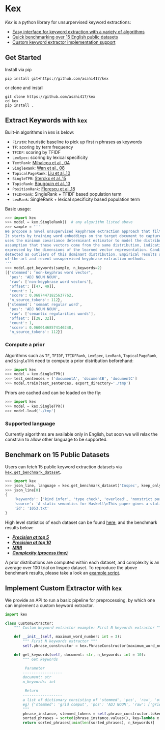 # Kex
*Kex* is a python library for unsurpervised keyword extractions: 
- [Easy interface for keyword extraction with a variety of algorithms](#extract-keywords-with-kex)
- [Quick benchmarking over 15 English public datasets](#benchmark-on-15-public-datasets)
- [Custom keyword extractor implementation support](#implement-custom-extractor-with-kex)

## Get Started
Install via pip
```shell script
pip install git+https://github.com/asahi417/kex
```

or clone and install

```shell script
git clone https://github.com/asahi417/kex
cd kex
pip install .
```

## Extract Keywords with `kex`
Built-in algorithms in *kex* is below:
- `FirstN`: heuristic baseline to pick up first n phrases as keywords 
- `TF`: scoring by term frequency
- `TFIDF`: scoring by TFIDF
- `LexSpec`: scoring by lexical specificity
- `TextRank`: [Mihalcea et al., 04](https://web.eecs.umich.edu/~mihalcea/papers/mihalcea.emnlp04.pdf)
- `SingleRank`: [Wan et al., 08](https://aclanthology.info/pdf/C/C08/C08-1122.pdf)
- `TopicalPageRank`: [Liu et al.,10](http://nlp.csai.tsinghua.edu.cn/~lzy/publications/emnlp2010.pdf)
- `SingleTPR`: [Sterckx et al.,15](https://core.ac.uk/download/pdf/55828317.pdf)
- `TopicRank`: [Bougouin et al.,13](http://www.aclweb.org/anthology/I13-1062)
- `PositionRank`: [Florescu et al.,18](http://people.cs.ksu.edu/~ccaragea/papers/acl17.pdf)
- `TFIDFRank`: SingleRank + TFIDF based population term
- `LexRank`: SingleRank + lexical specificity based population term

Basic usage:

```python
>>> import kex
>>> model = kex.SingleRank()  # any algorithm listed above
>>> sample = '''
We propose a novel unsupervised keyphrase extraction approach that filters candidate keywords using outlier detection.
It starts by training word embeddings on the target document to capture semantic regularities among the words. It then
uses the minimum covariance determinant estimator to model the distribution of non-keyphrase word vectors, under the
assumption that these vectors come from the same distribution, indicative of their irrelevance to the semantics
expressed by the dimensions of the learned vector representation. Candidate keyphrases only consist of words that are
detected as outliers of this dominant distribution. Empirical results show that our approach outperforms state
of-the-art and recent unsupervised keyphrase extraction methods.
'''
>>> model.get_keywords(sample, n_keywords=2)
[{'stemmed': 'non-keyphras word vector',
  'pos': 'ADJ NOUN NOUN',
  'raw': ['non-keyphrase word vectors'],
  'offset': [[47, 49]],
  'count': 1,
  'score': 0.06874471825637762,
  'n_source_tokens': 112},
 {'stemmed': 'semant regular word',
  'pos': 'ADJ NOUN NOUN',
  'raw': ['semantic regularities words'],
  'offset': [[28, 32]],
  'count': 1,
  'score': 0.06001468574146248,
  'n_source_tokens': 112}]
```

### Compute a prior
Algorithms such as `TF`, `TFIDF`, `TFIDFRank`, `LexSpec`, `LexRank`, `TopicalPageRank`, and `SingleTPR` need to compute
a prior distribution beforehand:  

```python
>>> import kex
>>> model = kex.SingleTPR()
>>> test_sentences = ['documentA', 'documentB', 'documentC']
>>> model.train(test_sentences, export_directory='./tmp')
``` 

Priors are cached and can be loaded on the fly:
```python
>>> import kex
>>> model = kex.SingleTPR()
>>> model.load('./tmp')
```

### Supported language
Currently algorithms are available only in English, but soon we will relax the constrain to allow other language to be supported.

## Benchmark on 15 Public Datasets
Users can fetch 15 public keyword extraction datasets via [`kex.get_benchmark_dataset`](./kex/_get_dataset.py#L41).

```python
>>> import kex
>>> json_line, language = kex.get_benchmark_dataset('Inspec', keep_only_valid_label=False)
>>> json_line[0]
{
    'keywords': ['kind infer', 'type check', 'overload', 'nonstrict pure function program languag', ...],
    'source': 'A static semantics for Haskell\nThis paper gives a static semantics for Haskell 98, a non-strict ...',
    'id': '1053.txt'
}
```

High level statistics of each dataset can be found [here](./benchmark/data_statistics.csv), and the benchmark results below:
- [***Precision at top 5***](./benchmark/result.5.precision.fixed.csv)
- [***Precision at top 10***](./benchmark/result.10.precision.fixed.csv) 
- [***MRR***](./benchmark/result.mrr.csv)
- [***Complexity (process time)***](./benchmark/complexity.csv) 
 
A prior distributions are computed within each dataset, and complexity is an average over 100 trial on Inspec dataset.
To reproduce the above benchmark results, please take a look an [example script](./examples/benchmark.py).

## Implement Custom Extractor with `kex`
We provide an API to run a basic pipeline for preprocessing, by which one can implement a custom keyword extractor.

```python
import kex

class CustomExtractor:
    """ Custom keyword extractor example: First N keywords extractor """

    def __init__(self, maximum_word_number: int = 3):
        """ First N keywords extractor """
        self.phrase_constructor = kex.PhraseConstructor(maximum_word_number=maximum_word_number)

    def get_keywords(self, document: str, n_keywords: int = 10):
        """ Get keywords

         Parameter
        ------------------
        document: str
        n_keywords: int

         Return
        ------------------
        a list of dictionary consisting of 'stemmed', 'pos', 'raw', 'offset', 'count'.
        eg) {'stemmed': 'grid comput', 'pos': 'ADJ NOUN', 'raw': ['grid computing'], 'offset': [[11, 12]], 'count': 1}
        """
        phrase_instance, stemmed_tokens = self.phrase_constructor.tokenize_and_stem_and_phrase(document)
        sorted_phrases = sorted(phrase_instance.values(), key=lambda x: x['offset'][0][0])
        return sorted_phrases[:min(len(sorted_phrases), n_keywords)]
```
